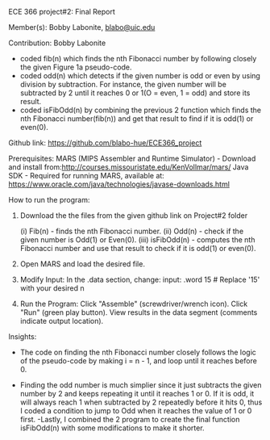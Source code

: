 ECE 366 project#2: Final Report

Member(s):
Bobby Labonite, blabo@uic.edu

Contribution:
Bobby Labonite
  - coded fib(n) which finds the nth Fibonacci number by following closely the given Figure 1a pseudo-code.
  - coded odd(n) which detects if the given number is odd or even by using division by subtraction. For instance, the given number will be subtracted by 2 until it reaches 0 or 1(O = even, 1 = odd) and store its result.           
  - coded isFibOdd(n) by combining the previous 2 function which finds the nth Fibonacci number(fib(n)) and get that result to find if it is odd(1) or even(0).
               
Github link: https://github.com/blabo-hue/ECE366_project

Prerequisites:
MARS (MIPS Assembler and Runtime Simulator) - Download and install from:http://courses.missouristate.edu/KenVollmar/mars/
Java SDK - Required for running MARS, available at: https://www.oracle.com/java/technologies/javase-downloads.html

How to run the program:

1. Download the the files from the given github link on Project#2 folder

    (i) Fib(n) - finds the nth Fibonacci number.
    (ii) Odd(n) - check if the given number is Odd(1) or Even(0).
    (iii) isFibOdd(n) - computes the nth Fibonacci number and use that result to check if it is odd(1) or even(0).
 
3. Open MARS and load the desired file.
   
4. Modify Input:
    In the .data section, change:
    input: .word 15   # Replace '15' with your desired n
   
5. Run the Program:
    Click "Assemble" (screwdriver/wrench icon).
    Click "Run" (green play button).
    View results in the data segment (comments indicate output location).

Insights:
  - The code on finding the nth Fibonacci number closely follows the logic of the pseudo-code by making i = n - 1, and loop until it reaches before 0. 
  
  - Finding the odd number is much simplier since it just subtracts the given number by 2 and keeps repeating it until it reaches 1 or 0. If it is odd, it will always reach 1 when subtracted by 2 repeatedly before it hits 0, thus I coded a 
  condition to jump to Odd when it reaches the value of 1 or 0 first. 
  -Lastly, I combined the 2 program to create the final function isFibOdd(n) with some modifications to make it shorter.
